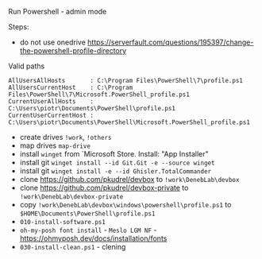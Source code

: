 Run Powershell - admin mode



Steps:
- do not use onedrive https://serverfault.com/questions/195397/change-the-powershell-profile-directory

Valid paths
```text
AllUsersAllHosts       : C:\Program Files\PowerShell\7\profile.ps1
AllUsersCurrentHost    : C:\Program Files\PowerShell\7\Microsoft.PowerShell_profile.ps1
CurrentUserAllHosts    : C:\Users\piotr\Documents\PowerShell\profile.ps1
CurrentUserCurrentHost : C:\Users\piotr\Documents\PowerShell\Microsoft.PowerShell_profile.ps1
```
- create drives `!work`, `!others`
- map drives `map-drive` 
- install `winget` from  `Microsoft Store. Install:  "App Installer"
- install git `winget install --id Git.Git -e --source winget`
- install git `winget install -e --id Ghisler.TotalCommander`
- clone https://github.com/pkudrel/devbox to `!work\DenebLab\devbox`
- clone https://github.com/pkudrel/devbox-private to `!work\DenebLab\devbox-private`
- copy `!work\DenebLab\devbox\windows\powershell\profile.ps1` to `$HOME\Documents\PowerShell\profile.ps1`
- `010-install-software.ps1`
- `oh-my-posh font install` - `Meslo LGM NF` - https://ohmyposh.dev/docs/installation/fonts
- `030-install-clean.ps1` - clening

